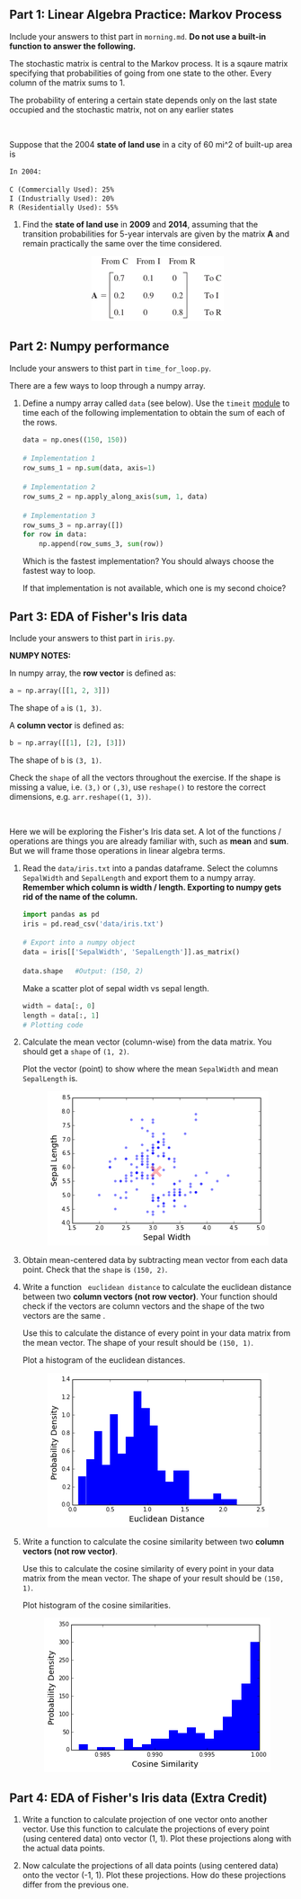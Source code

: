 ## Part 1: Linear Algebra Practice: Markov Process

Include your answers to thist part in `morning.md`.
**Do not use a built-in function to answer the following.**

The stochastic matrix is central to the Markov process. It is a sqaure matrix
specifying that probabilities of going from one state to the other. Every column
of the matrix sums to 1.

The probability of entering a certain state depends only on the last state
occupied and the stochastic matrix, not on any earlier states

<br>

Suppose that the 2004 **state of land use** in a city of 60 mi^2 of built-up
area is

```
In 2004:

C (Commercially Used): 25%
I (Industrially Used): 20%
R (Residentially Used): 55%
```

1. Find the **state of land use** in **2009** and **2014**,
   assuming that the transition probabilities for 5-year intervals are given
   by the matrix **A** and remain practically the same over the time considered.

   <div align="center">
    <img src="images/transition_matix_A.png">
   </div>


## Part 2: Numpy performance

Include your answers to thist part in `time_for_loop.py`.

There are a few ways to loop through a numpy array.

1. Define a numpy array called `data` (see below). Use the `timeit`
   [module](https://docs.python.org/2/library/timeit.html) to time each of the
   following implementation to obtain the sum of each of the rows.

   ```python
   data = np.ones((150, 150))

   # Implementation 1
   row_sums_1 = np.sum(data, axis=1)

   # Implementation 2
   row_sums_2 = np.apply_along_axis(sum, 1, data)

   # Implementation 3
   row_sums_3 = np.array([])
   for row in data:
       np.append(row_sums_3, sum(row))
   ```

   Which is the fastest implementation? You should always choose the fastest way to loop.

   If that implementation is not available, which one is my second choice?


## Part 3: EDA of Fisher's Iris data

Include your answers to thist part in `iris.py`.

**NUMPY NOTES:**

In numpy array, the **row vector** is defined as:

```python
a = np.array([[1, 2, 3]])
```
The shape of `a` is `(1, 3)`.

A **column vector** is defined as:
```python
b = np.array([[1], [2], [3]])
```
The shape of `b` is `(3, 1)`.

Check the `shape` of all the vectors throughout the exercise.
If the shape is missing a value, i.e. `(3,)` or  `(,3)`, use `reshape()` to
restore the correct dimensions, e.g. `arr.reshape((1, 3))`.

<br>

Here we will be exploring the Fisher's Iris data set. A lot of the
functions / operations are things you are already familiar with, such as
**mean** and **sum**. But we will frame those operations in linear algebra
terms.


1. Read the `data/iris.txt` into a pandas dataframe. Select the
   columns `SepalWidth` and `SepalLength` and export them to a numpy array.
   **Remember which column is width / length. Exporting to numpy gets rid of
   the name of the column.**

   ```python
   import pandas as pd
   iris = pd.read_csv('data/iris.txt')

   # Export into a numpy object
   data = iris[['SepalWidth', 'SepalLength']].as_matrix()

   data.shape   #Output: (150, 2)
   ```
   Make a scatter plot of sepal width vs sepal length.

   ```python
   width = data[:, 0]
   length = data[:, 1]
   # Plotting code
   ```

2. Calculate the mean vector (column-wise) from the data matrix. You should
   get a `shape` of `(1, 2)`.


   Plot the vector (point) to show where the mean `SepalWidth` and mean
   `SepalLength` is.

   <div align="center">
    <img src="images/mean.png">
   </div>

3. Obtain mean-centered data by subtracting mean vector from each data point.
   Check that the `shape` is `(150, 2)`.

4. Write a function ` euclidean distance` to calculate the euclidean distance
   between two **column vectors (not row vector)**. Your function should check
   if the vectors are column vectors and the shape of the two vectors are the same .

   Use this to calculate the distance of every point in your data matrix
   from the mean vector. The shape of your result should be `(150, 1)`.

   Plot a histogram of the euclidean distances.

   <div align="center">
    <img src="images/eucli_hist.png">
   </div>

5. Write a function to calculate the cosine similarity between two **column
   vectors (not row vector)**.

   Use this to calculate the cosine similarity of every point in your data
   matrix from the mean vector. The shape of your result
   should be `(150, 1)`.

   Plot histogram of the cosine similarities.

   <div align="center">
    <img src="images/cos_hist.png">
   </div>


## Part 4: EDA of Fisher's Iris data (Extra Credit)

1. Write a function to calculate projection of one vector onto another vector.
   Use this function to calculate the projections of every point
   (using centered data) onto vector (1, 1). Plot these projections along with
    the actual data points.

2. Now calculate the projections of all data points (using centered data) onto
   the vector (-1, 1). Plot these projections. How do these projections differ
   from the previous one.
